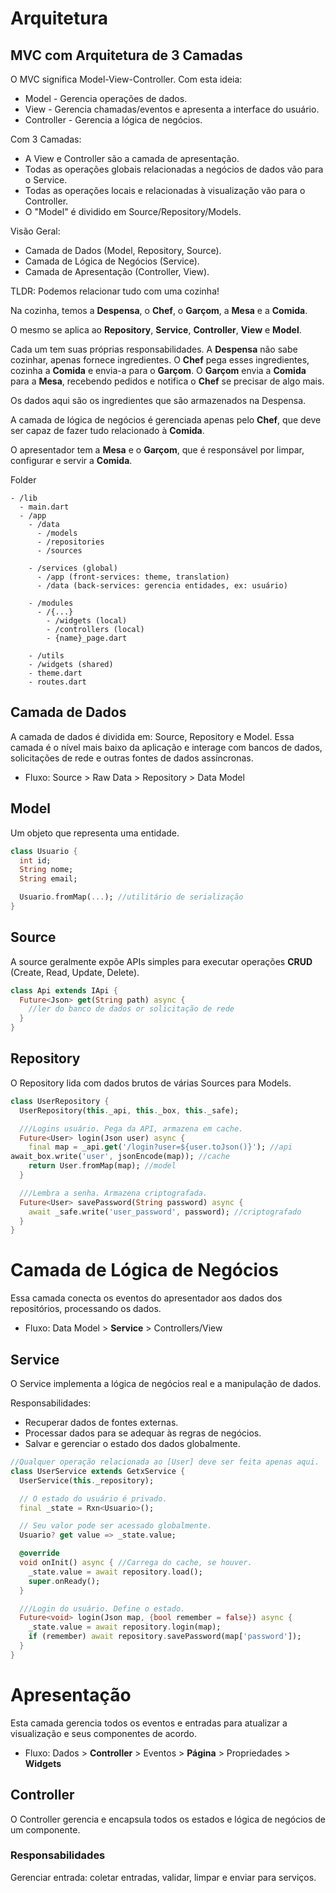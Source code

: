 # Arquitetura

## MVC com Arquitetura de 3 Camadas

O MVC significa Model-View-Controller. Com esta ideia:

- Model - Gerencia operações de dados.
- View - Gerencia chamadas/eventos e apresenta a interface do usuário.
- Controller - Gerencia a lógica de negócios.

Com 3 Camadas:

- A View e Controller são a camada de apresentação.
- Todas as operações globais relacionadas a negócios de dados vão para o Service.
- Todas as operações locais e relacionadas à visualização vão para o Controller.
- O "Model" é dividido em Source/Repository/Models.

Visão Geral:

- Camada de Dados (Model, Repository, Source).
- Camada de Lógica de Negócios (Service).
- Camada de Apresentação (Controller, View).

TLDR:
Podemos relacionar tudo com uma cozinha!

Na cozinha, temos a **Despensa**, o **Chef**, o **Garçom**, a **Mesa** e a **Comida**.

O mesmo se aplica ao **Repository**, **Service**, **Controller**, **View** e **Model**.

Cada um tem suas próprias responsabilidades. A **Despensa** não sabe cozinhar, apenas fornece ingredientes. O **Chef** pega esses ingredientes, cozinha a **Comida** e envia-a para o **Garçom**. O **Garçom** envia a **Comida** para a **Mesa**, recebendo pedidos e notifica o **Chef** se precisar de algo mais.

Os dados aqui são os ingredientes que são armazenados na Despensa.

A camada de lógica de negócios é gerenciada apenas pelo **Chef**, que deve ser capaz de fazer tudo relacionado à **Comida**.

O apresentador tem a **Mesa** e o **Garçom**, que é responsável por limpar, configurar e servir a **Comida**.

Folder

    - /lib
      - main.dart
      - /app
        - /data
          - /models
          - /repositories
          - /sources

        - /services (global)
          - /app (front-services: theme, translation)
          - /data (back-services: gerencia entidades, ex: usuário)

        - /modules
          - /{...}
            - /widgets (local)
            - /controllers (local)
            - {name}_page.dart

        - /utils
        - /widgets (shared)
        - theme.dart
        - routes.dart

## Camada de Dados

A camada de dados é dividida em: Source, Repository e Model. Essa camada é o nível mais baixo da aplicação e interage com bancos de dados, solicitações de rede e outras fontes de dados assíncronas.

- Fluxo: Source > Raw Data > Repository > Data Model

## Model

Um objeto que representa uma entidade.

```dart
class Usuario {
  int id;
  String nome;
  String email;

  Usuario.fromMap(...); //utilitário de serialização
}
```

## Source

A source geralmente expõe APIs simples para executar operações **CRUD** (Create, Read, Update, Delete).

```dart
class Api extends IApi {
  Future<Json> get(String path) async {
    //ler do banco de dados or solicitação de rede
  }
}
```

## Repository

O Repository lida com dados brutos de várias Sources para Models.

```dart
class UserRepository {
  UserRepository(this._api, this._box, this._safe);

  ///Logins usuário. Pega da API, armazena em cache.
  Future<User> login(Json user) async {
    final map = _api.get('/login?user=${user.toJson()}'); //api
await_box.write('user', jsonEncode(map)); //cache
    return User.fromMap(map); //model
  }

  ///Lembra a senha. Armazena criptografada.
  Future<User> savePassword(String password) async {
    await _safe.write('user_password', password); //criptografado
  }
}
```

# Camada de Lógica de Negócios

Essa camada conecta os eventos do apresentador aos dados dos repositórios, processando os dados.

- Fluxo: Data Model > **Service** > Controllers/View

## Service

O Service implementa a lógica de negócios real e a manipulação de dados.

Responsabilidades:

- Recuperar dados de fontes externas.
- Processar dados para se adequar às regras de negócios.
- Salvar e gerenciar o estado dos dados globalmente.

```dart
//Qualquer operação relacionada ao [User] deve ser feita apenas aqui.
class UserService extends GetxService {
  UserService(this._repository);

  // O estado do usuário é privado.
  final _state = Rxn<Usuario>();

  // Seu valor pode ser acessado globalmente.
  Usuario? get value => _state.value;

  @override
  void onInit() async { //Carrega do cache, se houver.
    _state.value = await repository.load();
    super.onReady();
  }

  ///Login do usuário. Define o estado.
  Future<void> login(Json map, {bool remember = false}) async {
    _state.value = await repository.login(map);
    if (remember) await repository.savePassword(map['password']);
  }
}
```

# Apresentação

Esta camada gerencia todos os eventos e entradas para atualizar a visualização e seus componentes de acordo.

- Fluxo: Dados > **Controller** > Eventos > **Página** > Propriedades > **Widgets**

## Controller

O Controller gerencia e encapsula todos os estados e lógica de negócios de um componente.

### Responsabilidades

Gerenciar entrada: coletar entradas, validar, limpar e enviar para serviços.
